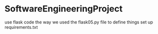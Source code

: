 # SoftwareEngineeringProject

use flask code the way we used the flask05.py file to define things
set up requirements.txt

